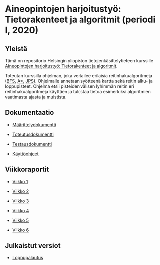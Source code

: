 # Aineopintojen harjoitustyö: Tietorakenteet ja algoritmit (periodi I, 2020)

## Yleistä

Tämä on repositorio Helsingin yliopiston tietojenkäsittelytieteen kurssille [Aineopintojen harjoitustyö: Tietorakenteet ja algoritmit](https://tiralabra.github.io/2020_p1/index).

Toteutan kurssilla ohjelman, joka vertailee erilaisia reitinhakualgoritmeja ([BFS](https://en.wikipedia.org/wiki/Breadth-first_search), [A\*](https://en.wikipedia.org/wiki/A*_search_algorithm), [JPS](https://en.wikipedia.org/wiki/Jump_point_search)). Ohjelmalle annetaan syötteenä kartta sekä reitin alku- ja loppupisteet. Ohjelma etsii pisteiden välisen lyhimmän reitin eri reitinhakualgoritmeja käyttäen ja tulostaa tietoa esimerkiksi algoritmien vaatimasta ajasta ja muistista.

## Dokumentaatio

- [Määrittelydokumentti](https://github.com/joonaspartanen/tiralabra-polunraivaaja/blob/master/dokumentaatio/maarittelydokumentti.md)

- [Toteutusdokumentti](https://github.com/joonaspartanen/tiralabra-polunraivaaja/blob/master/dokumentaatio/toteutusdokumentti.md)

- [Testausdokumentti](https://github.com/joonaspartanen/tiralabra-polunraivaaja/blob/master/dokumentaatio/testausdokumentti.md)

- [Käyttöohjeet](https://github.com/joonaspartanen/tiralabra-polunraivaaja/blob/master/dokumentaatio/kayttoohjeet.md)

## Viikkoraportit

- [Viikko 1](https://github.com/joonaspartanen/tiralabra-polunraivaaja/blob/master/dokumentaatio/viikkoraportit/vk1.md)

- [Viikko 2](https://github.com/joonaspartanen/tiralabra-polunraivaaja/blob/master/dokumentaatio/viikkoraportit/vk2.md)

- [Viikko 3](https://github.com/joonaspartanen/tiralabra-polunraivaaja/blob/master/dokumentaatio/viikkoraportit/vk3.md)

- [Viikko 4](https://github.com/joonaspartanen/tiralabra-polunraivaaja/blob/master/dokumentaatio/viikkoraportit/vk4.md)

- [Viikko 5](https://github.com/joonaspartanen/tiralabra-polunraivaaja/blob/master/dokumentaatio/viikkoraportit/vk5.md)

- [Viikko 6](https://github.com/joonaspartanen/tiralabra-polunraivaaja/blob/master/dokumentaatio/viikkoraportit/vk6.md)

## Julkaistut versiot

- [Loppupalautus](https://github.com/joonaspartanen/tiralabra-polunraivaaja/releases/tag/1.0)
